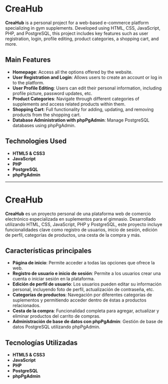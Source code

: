 # CreaHub

**CreaHub** is a personal project for a web-based e-commerce platform specializing in gym supplements. Developed using HTML, CSS, JavaScript, PHP, and PostgreSQL, this project includes key features such as user registration, login, profile editing, product categories, a shopping cart, and more.

## Main Features

- **Homepage**: Access all the options offered by the website.
- **User Registration and Login**: Allows users to create an account or log in to the platform.
- **User Profile Editing**: Users can edit their personal information, including profile picture, password updates, etc.
- **Product Categories**: Navigate through different categories of supplements and access related products within them.
- **Shopping Cart**: Full functionality for adding, updating, and removing products from the shopping cart.
- **Database Administration with phpPgAdmin**: Manage PostgreSQL databases using phpPgAdmin.

## Technologies Used

- **HTML5 & CSS3**
- **JavaScript**
- **PHP**
- **PostgreSQL**
- **phpPgAdmin**

---

# CreaHub

**CreaHub** es un proyecto personal de una plataforma web de comercio electrónico especializada en suplementos para el gimnasio. Desarrollado utilizando HTML, CSS, JavaScript, PHP y PostgreSQL, este proyecto incluye funcionalidades clave como registro de usuarios, inicio de sesión, edición de perfil, categorías de productos, una cesta de la compra y más.

## Características principales

- **Página de inicio**: Permite acceder a todas las opciones que ofrece la web.
- **Registro de usuario e inicio de sesión**: Permite a los usuarios crear una cuenta o iniciar sesión en la plataforma.
- **Edición de perfil de usuario**: Los usuarios pueden editar su información personal, incluyendo foto de perfil, actualización de contraseña, etc.
- **Categorías de productos**: Navegación por diferentes categorías de suplementos y permitiendo acceder dentro de éstas a productos relacionados.
- **Cesta de la compra**: Funcionalidad completa para agregar, actualizar y eliminar productos del carrito de compras.
- **Administración de base de datos con phpPgAdmin**: Gestión de base de datos PostgreSQL utilizando phpPgAdmin.

## Tecnologías Utilizadas

- **HTML5 & CSS3**
- **JavaScript**
- **PHP**
- **PostgreSQL**
- **phpPgAdmin**
